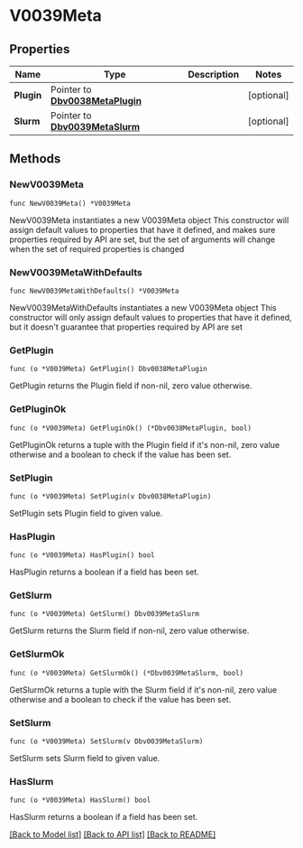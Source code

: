 # V0039Meta

## Properties

Name | Type | Description | Notes
------------ | ------------- | ------------- | -------------
**Plugin** | Pointer to [**Dbv0038MetaPlugin**](Dbv0038MetaPlugin.md) |  | [optional] 
**Slurm** | Pointer to [**Dbv0039MetaSlurm**](Dbv0039MetaSlurm.md) |  | [optional] 

## Methods

### NewV0039Meta

`func NewV0039Meta() *V0039Meta`

NewV0039Meta instantiates a new V0039Meta object
This constructor will assign default values to properties that have it defined,
and makes sure properties required by API are set, but the set of arguments
will change when the set of required properties is changed

### NewV0039MetaWithDefaults

`func NewV0039MetaWithDefaults() *V0039Meta`

NewV0039MetaWithDefaults instantiates a new V0039Meta object
This constructor will only assign default values to properties that have it defined,
but it doesn't guarantee that properties required by API are set

### GetPlugin

`func (o *V0039Meta) GetPlugin() Dbv0038MetaPlugin`

GetPlugin returns the Plugin field if non-nil, zero value otherwise.

### GetPluginOk

`func (o *V0039Meta) GetPluginOk() (*Dbv0038MetaPlugin, bool)`

GetPluginOk returns a tuple with the Plugin field if it's non-nil, zero value otherwise
and a boolean to check if the value has been set.

### SetPlugin

`func (o *V0039Meta) SetPlugin(v Dbv0038MetaPlugin)`

SetPlugin sets Plugin field to given value.

### HasPlugin

`func (o *V0039Meta) HasPlugin() bool`

HasPlugin returns a boolean if a field has been set.

### GetSlurm

`func (o *V0039Meta) GetSlurm() Dbv0039MetaSlurm`

GetSlurm returns the Slurm field if non-nil, zero value otherwise.

### GetSlurmOk

`func (o *V0039Meta) GetSlurmOk() (*Dbv0039MetaSlurm, bool)`

GetSlurmOk returns a tuple with the Slurm field if it's non-nil, zero value otherwise
and a boolean to check if the value has been set.

### SetSlurm

`func (o *V0039Meta) SetSlurm(v Dbv0039MetaSlurm)`

SetSlurm sets Slurm field to given value.

### HasSlurm

`func (o *V0039Meta) HasSlurm() bool`

HasSlurm returns a boolean if a field has been set.


[[Back to Model list]](../README.md#documentation-for-models) [[Back to API list]](../README.md#documentation-for-api-endpoints) [[Back to README]](../README.md)


